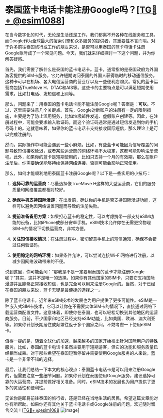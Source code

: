 # 泰国蓝卡电话卡能注册Google吗？[[TG💪+ @esim1088](https://t.me/s/esim1088)]

在当今数字化的时代，无论是生活还是工作，我们都离不开各种在线服务和工具。而Google作为全球最大的搜索引擎和众多服务的提供者，其重要性不言而喻。对于许多前往泰国旅行或工作的朋友来说，是否可以用泰国的蓝卡电话卡注册Google账号成了一个常见问题。今天，我们就来详细探讨一下这个问题，并为你解答疑惑。

首先，我们需要了解什么是泰国的蓝卡电话卡。蓝卡，通常指的是泰国政府为外国游客提供的SIM卡服务，它允许短期访问泰国的外国人获得临时的移动通信服务。这种卡可以在机场、各大电信运营商的营业厅以及一些便利店购买。常见的蓝卡运营商包括TrueMove H、DTAC和AIS等。这些卡的主要特点是可以满足短期使用需求，比如打电话、发短信和上网等。

那么，问题来了：用泰国的蓝卡电话卡能不能注册Google呢？答案是：**可以**。不过，这里需要注意几个关键点。首先，Google对新账户的注册有一定的限制措施，主要是为了防止滥用服务，比如垃圾邮件发送、虚假账户创建等。因此，在注册过程中，可能会要求输入验证码，而这个验证码通常是通过短信发送到你的手机号码上的。这就意味着，如果你的蓝卡电话卡支持接收国际短信，那么理论上是可以完成注册的。

然而，实际操作中可能会遇到一些小麻烦。比如，有些蓝卡可能因为信号覆盖的问题导致短信接收延迟，或者某些运营商的网络环境不太稳定，这都可能影响注册流程。此外，如果你的蓝卡是短期使用的，比如只支持一个月的有效期，那么在账户注册后，你需要确保能够持续保持网络连接，否则可能会影响正常使用。

那么，如何才能顺利地用泰国蓝卡注册Google呢？以下是一些实用的小技巧：

1. **选择可靠的运营商**：尽量选择像TrueMove H这样的大型运营商，它们的服务质量和网络覆盖都相对较好。
   
2. **确保手机支持国际漫游**：在出发前，确认你的手机是否支持国际漫游功能，这样可以避免因网络设置问题而导致的注册失败。

3. **提前准备备用方案**：如果担心蓝卡的稳定性，可以考虑携带一部支持eSIM功能的设备，比如iPhone或部分安卓手机。eSIM技术允许你在无需更换物理SIM卡的情况下切换运营商，非常方便。

4. **关注短信接收情况**：在注册过程中，密切留意手机上的短信通知，确保不会错过任何验证码。

5. **使用稳定的网络环境**：如果条件允许，可以尝试连接Wi-Fi网络进行注册，以减少因网络波动带来的不便。

说到这里，你可能会问：“那我是不是一定要用泰国的蓝卡才能注册Google呢？”其实，这并不是唯一的选择。如果你有其他国家的SIM卡，只要它支持国际漫游并且能够正常接收短信，也是完全可以用来注册Google的。当然，对于已经在泰国的朋友来说，蓝卡无疑是最便捷的选择之一。

除了蓝卡电话卡，近年来eSIM技术的发展也为用户提供了更多可能性。eSIM是一种嵌入式SIM卡技术，它可以让你在不需要实体SIM卡的情况下，直接通过网络下载运营商配置文件。这意味着，即使你在泰国，也可以轻松切换到其他地区的运营商服务。目前，不少国家和地区已经支持eSIM功能，比如美国、欧洲、澳大利亚等。如果你计划长期居住或频繁往返于多个国家之间，不妨考虑一下使用eSIM卡。

值得一提的是，随着全球化的加速，越来越多的国家开始推出针对国际用户的特殊服务。比如，泰国的蓝卡电话卡虽然主要用于短期游客，但它的功能和服务质量已经相当成熟。对于那些希望在泰国短暂停留并需要使用Google服务的人来说，蓝卡是一个非常不错的选择。

最后，让我们总结一下本文的核心观点：泰国蓝卡电话卡是可以用来注册Google的，但需要注意一些细节问题。如果你计划在泰国使用Google服务，建议选择可靠的大运营商，并提前做好相关准备。同时，eSIM技术的发展也为用户提供了更多的灵活性和便利性。

无论你是即将前往泰国的旅行者，还是已经在当地生活的居民，希望这篇文章能对你有所帮助。如果你还有其他关于蓝卡电话卡或Google注册的问题，欢迎随时留言交流！[[TG💪+ @esim1088](https://t.me/s/esim1088) ![Image](https://i.postimg.cc/4NQfJmqS/Snipaste-2025-05-13-00-14-12.png)]